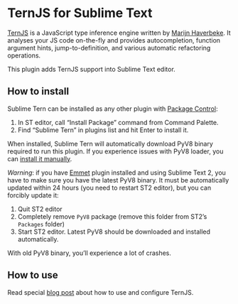 # TernJS for Sublime Text

[TernJS](http://ternjs.net) is a JavaScript type inference engine written by [Marijn Haverbeke](http://marijnhaverbeke.nl). It analyses your JS code on-the-fly and provides autocompletion, function argument hints, jump-to-definition, and various automatic refactoring operations.

This plugin adds TernJS support into Sublime Text editor.

## How to install

Sublime Tern can be installed as any other plugin with [Package Control](http://wbond.net/sublime_packages/package_control):

1. In ST editor, call “Install Package” command from Command Palette.
2. Find “Sublime Tern” in plugins list and hit Enter to install it.

When installed, Sublime Tern will automatically download PyV8 binary required to run this plugin. If you experience issues with PyV8 loader, you can [install it manually](https://github.com/emmetio/pyv8-binaries#readme).

*Warning*: if you have [Emmet](http://emmet.io/) plugin installed and using Sublime Text 2, you have to make sure you have the latest PyV8 binary. It must be automatically updated within 24 hours (you need to restart ST2 editor), but you can forcibly update it:

1. Quit ST2 editor
2. Completely remove `PyV8` package (remove this folder from ST2’s `Packages` folder)
3. Start ST2 editor. Latest PyV8 should be downloaded and installed automatically.

With old PyV8 binary, you’ll experience a lot of crashes.

## How to use

Read special [blog post](http://emmet.io/blog/sublime-tern/) about how to use and configure TernJS.